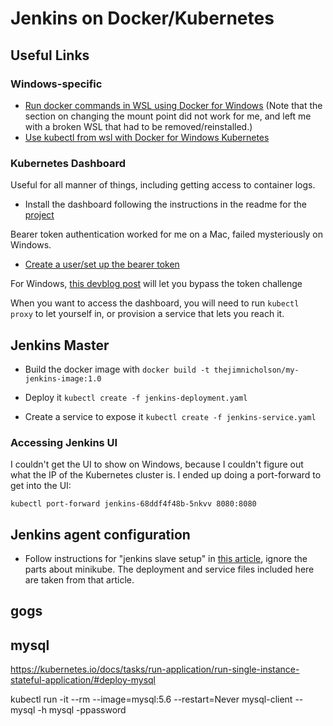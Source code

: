 # Jenkins on Docker/Kubernetes

## Useful Links

### Windows-specific

+ [Run docker commands in WSL using Docker for Windows](https://nickjanetakis.com/blog/setting-up-docker-for-windows-and-wsl-to-work-flawlessly) (Note that the section on changing the mount point did not work for me, and left me with a broken WSL that had to be removed/reinstalled.)
+ [Use kubectl from wsl with Docker for Windows Kubernetes](https://devkimchi.com/2018/06/05/running-kubernetes-on-wsl/)

### Kubernetes Dashboard

Useful for all manner of things, including getting access to container logs.

+ Install the dashboard following the instructions in the readme for the [project](https://github.com/kubernetes/dashboard)

Bearer token authentication worked for me on a Mac, failed mysteriously on Windows. 

+ [Create a user/set up the bearer token](https://github.com/kubernetes/dashboard/wiki/Creating-sample-user)

For Windows, [this devblog post](https://devblogs.microsoft.com/premier-developer/bypassing-authentication-for-the-local-kubernetes-cluster-dashboard/) will let you bypass the token challenge

When you want to access the dashboard, you will need to run `kubectl proxy` to let yourself in, or provision a service that lets you reach it. 

## Jenkins Master

+ Build the docker image with `docker build -t thejimnicholson/my-jenkins-image:1.0`

+ Deploy it `kubectl create -f jenkins-deployment.yaml`
+ Create a service to expose it `kubectl create -f jenkins-service.yaml`


### Accessing Jenkins UI

I couldn't get the UI to show on Windows, because I couldn't figure out what the IP of the Kubernetes cluster is. I ended up doing a port-forward to get into the UI:

```
kubectl port-forward jenkins-68ddf4f48b-5nkvv 8080:8080
```

## Jenkins agent configuration

+ Follow instructions for "jenkins slave setup" in [this article](https://www.blazemeter.com/blog/how-to-setup-scalable-jenkins-on-top-of-a-kubernetes-cluster/), ignore the parts about minikube. The deployment and service files included here are taken from that article. 

## gogs

## mysql 

https://kubernetes.io/docs/tasks/run-application/run-single-instance-stateful-application/#deploy-mysql

kubectl run -it --rm --image=mysql:5.6 --restart=Never mysql-client -- mysql -h mysql -ppassword

